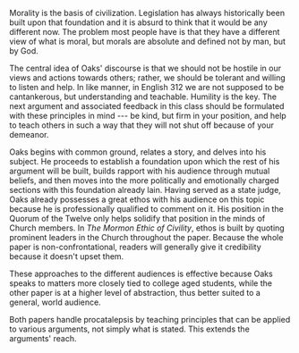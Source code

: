 <!--
"The What"

Respond to what arguments these texts make. Consider the following questions:

- What did you learn from "The Mormon Ethic of Civility" and "Truth and Tolerance" about the role of religion in public discourse?

- How do the ideas in these texts relate to what we're doing in English 312? How should/will these ideas affect the way you develop your next argument for this class? The way you give feedback?

"The How"

Respond to how these texts make their arguments. Consider the following questions:

- How does Elder Oaks demonstrate effective argumentative strategies in building his argument?

- What moves do the authors of these texts make to build ethos? How would you describe the ethos built?

- Each of these texts has a different audience: "The Mormon Ethic of Civility" is written for a more general, public audience; "Truth and Tolerance" is geared at LDS young single adults. How do these documents appeal to their specific audiences? Are they effective or ineffective in reaching these audiences?

- How do these texts anticipate potential objections?

Where possible, use examples from the text to support your observations and conclusions, but keep in mind that is an informal assignment and a personal response. Although you should do your best to write clearly, I am most interested in your personal reaction to the texts.
 -->

Morality is the basis of civilization. Legislation has always historically been built upon that foundation and it is absurd to think that it would be any different now. The problem most people have is that they have a different view of what is moral, but morals are absolute and defined not by man, but by God.

The central idea of Oaks' discourse is that we should not be hostile in our views and actions towards others; rather, we should be tolerant and willing to listen and help. In like manner, in English 312 we are not supposed to be cantankerous, but understanding and teachable. Humility is the key. The next argument and associated feedback in this class should be formulated with these principles in mind --- be kind, but firm in your position, and help to teach others in such a way that they will not shut off because of your demeanor.

Oaks begins with common ground, relates a story, and delves into his subject. He proceeds to establish a foundation upon which the rest of his argument will be built, builds rapport with his audience through mutual beliefs, and then moves into the more politically and emotionally charged sections with this foundation already lain. Having served as a state judge, Oaks already possesses a great ethos with his audience on this topic because he is professionally qualified to comment on it. His position in the Quorum of the Twelve only helps solidify that position in the minds of Church members. In _The Mormon Ethic of Civility_, ethos is built by quoting prominent leaders in the Church throughout the paper. Because the whole paper is non-confrontational, readers will generally give it credibility because it doesn't upset them.

These approaches to the different audiences is effective because Oaks speaks to matters more closely tied to college aged students, while the other paper is at a higher level of abstraction, thus better suited to a general, world audience.

Both papers handle procatalepsis by teaching principles that can be applied to various arguments, not simply what is stated. This extends the arguments' reach.
